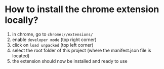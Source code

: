 # How to install the chrome extension locally?
1. in chrome, go to `chrome://extensions/`
2. enable `developer mode` (top right corner)
3. click on `load unpacked` (top left corner)
4. select the root folder of this project (where the manifest.json file is located)
5. the extension should now be installed and ready to use
